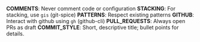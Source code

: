 **COMMENTS**: Never comment code or configuration
**STACKING**: For stacking, use `gis` (git-spice)
**PATTERNS**: Respect existing patterns
**GITHUB**: Interact with github using `gh` (github-cli)
**PULL_REQUESTS**: Always open PRs as draft
**COMMIT_STYLE**: Short, descriptive title; bullet points for details.
